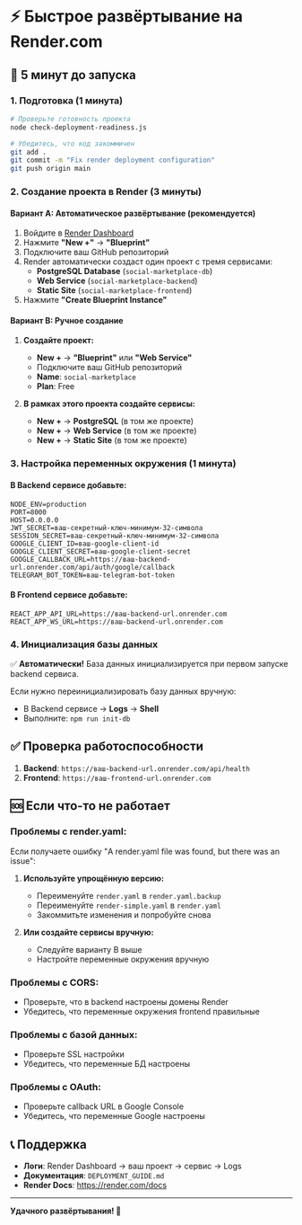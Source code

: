 # ⚡ Быстрое развёртывание на Render.com

## 🚀 5 минут до запуска

### 1. Подготовка (1 минута)
```bash
# Проверьте готовность проекта
node check-deployment-readiness.js

# Убедитесь, что код закоммичен
git add .
git commit -m "Fix render deployment configuration"
git push origin main
```

### 2. Создание проекта в Render (3 минуты)

#### Вариант A: Автоматическое развёртывание (рекомендуется)
1. Войдите в [Render Dashboard](https://dashboard.render.com/)
2. Нажмите **"New +"** → **"Blueprint"**
3. Подключите ваш GitHub репозиторий
4. Render автоматически создаст один проект с тремя сервисами:
   - **PostgreSQL Database** (`social-marketplace-db`)
   - **Web Service** (`social-marketplace-backend`)
   - **Static Site** (`social-marketplace-frontend`)
5. Нажмите **"Create Blueprint Instance"**

#### Вариант B: Ручное создание
1. **Создайте проект:**
   - **New +** → **"Blueprint"** или **"Web Service"**
   - Подключите ваш GitHub репозиторий
   - **Name**: `social-marketplace`
   - **Plan**: Free

2. **В рамках этого проекта создайте сервисы:**
   - **New +** → **PostgreSQL** (в том же проекте)
   - **New +** → **Web Service** (в том же проекте)
   - **New +** → **Static Site** (в том же проекте)

### 3. Настройка переменных окружения (1 минута)

#### В Backend сервисе добавьте:
```
NODE_ENV=production
PORT=8000
HOST=0.0.0.0
JWT_SECRET=ваш-секретный-ключ-минимум-32-символа
SESSION_SECRET=ваш-секретный-ключ-минимум-32-символа
GOOGLE_CLIENT_ID=ваш-google-client-id
GOOGLE_CLIENT_SECRET=ваш-google-client-secret
GOOGLE_CALLBACK_URL=https://ваш-backend-url.onrender.com/api/auth/google/callback
TELEGRAM_BOT_TOKEN=ваш-telegram-bot-token
```

#### В Frontend сервисе добавьте:
```
REACT_APP_API_URL=https://ваш-backend-url.onrender.com
REACT_APP_WS_URL=https://ваш-backend-url.onrender.com
```

### 4. Инициализация базы данных
✅ **Автоматически!** База данных инициализируется при первом запуске backend сервиса.

Если нужно переинициализировать базу данных вручную:
- В Backend сервисе → **Logs** → **Shell**
- Выполните: `npm run init-db`

## ✅ Проверка работоспособности

1. **Backend**: `https://ваш-backend-url.onrender.com/api/health`
2. **Frontend**: `https://ваш-frontend-url.onrender.com`

## 🆘 Если что-то не работает

### Проблемы с render.yaml:
Если получаете ошибку "A render.yaml file was found, but there was an issue":

1. **Используйте упрощённую версию:**
   - Переименуйте `render.yaml` в `render.yaml.backup`
   - Переименуйте `render-simple.yaml` в `render.yaml`
   - Закоммитьте изменения и попробуйте снова

2. **Или создайте сервисы вручную:**
   - Следуйте варианту B выше
   - Настройте переменные окружения вручную

### Проблемы с CORS:
- Проверьте, что в backend настроены домены Render
- Убедитесь, что переменные окружения frontend правильные

### Проблемы с базой данных:
- Проверьте SSL настройки
- Убедитесь, что переменные БД настроены

### Проблемы с OAuth:
- Проверьте callback URL в Google Console
- Убедитесь, что переменные Google настроены

## 📞 Поддержка

- **Логи**: Render Dashboard → ваш проект → сервис → Logs
- **Документация**: `DEPLOYMENT_GUIDE.md`
- **Render Docs**: https://render.com/docs

---

**Удачного развёртывания! 🎉** 